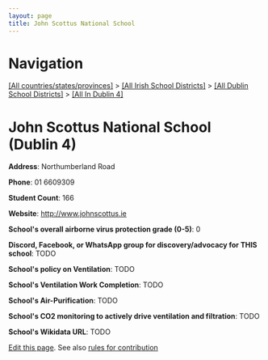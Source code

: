```yaml
---
layout: page
title: John Scottus National School
---
```

# Navigation

[[All countries/states/provinces]](../../../..) > [[All Irish School Districts]](../../..) > [[All Dublin School Districts]](../..) > [[All In Dublin 4]](..)

# John Scottus National School (Dublin 4)

**Address**: Northumberland Road

**Phone**: 01 6609309

**Student Count**: 166

**Website**: <http://www.johnscottus.ie>

**School's overall airborne virus protection grade (0-5)**: 0

**Discord, Facebook, or WhatsApp group for discovery/advocacy for THIS school**: TODO

**School's policy on Ventilation**: TODO

**School's Ventilation Work Completion**: TODO

**School's Air-Purification**: TODO

**School's CO2 monitoring to actively drive ventilation and filtration**: TODO

**School's Wikidata URL**: TODO


[Edit this page](https://github.com/ventilate-schools/Ireland/edit/main/./Dublin_4/John_Scottus_National_School.md). See also [rules for contribution](../../../contribution-rules/)
